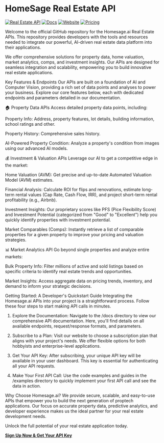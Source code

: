 

# HomeSage Real Estate API
[![Real Estate API](https://img.shields.io/badge/real_estate-api-%235177fc)](https://github.com/ZR2021DC/Homesage.ai-Real-Estate-APIs/tree/main/examples)
[![Docs](https://img.shields.io/badge/Docs-%235177fc)](https://github.com/ZR2021DC/Homesage.ai-Real-Estate-APIs/tree/main/docs)
[![Website](https://img.shields.io/badge/Homesage.ai-%235177fc)](https://homesage.ai)
[![Pricing](https://img.shields.io/badge/Pricing-%235177fc)](https://homesage.ai/pricing)


Welcome to the official GitHub repository for the Homesage.ai Real Estate APIs. This repository provides developers with the tools and resources needed to integrate our powerful, AI-driven real estate data platform into their applications. 

We offer comprehensive solutions for property data, home valuation, market analytics, comps, and investment insights. Our APIs are designed for seamless integration and scalability, empowering you to build innovative real estate applications.


Key Features & Endpoints
Our APIs are built on a foundation of AI and Computer Vision, providing a rich set of data points and analyses to power your business. Explore our core features below, each with dedicated endpoints and parameters detailed in our documentation.

🏠 Property Data APIs
Access detailed property data points, including:

Property Info: Address, property features, lot details, building information, school ratings and other.

Property History: Comprehensive sales history.

AI-Powered Property Condition: Analyze a property's condition from images using our advanced AI models.

💰 Investment & Valuation APIs
Leverage our AI to get a competitive edge in the market:

Home Valuation (AVM): Get precise and up-to-date Automated Valuation Model (AVM) estimates.

Financial Analysis: Calculate ROI for flips and renovations, estimate long-term rental values (Cap Rate, Cash Flow, IRR), and project short-term rental profitability (e.g., Airbnb).

Investment Insights: Our proprietary scores like PFS (Pice Flexibility Score) and Investment Potential (categorized from "Good" to "Excellent") help you quickly identify properties with investment potential.

Market Comparables (Comps): Instantly retrieve a list of comparable properties for a given property to improve your pricing and valuation strategies.

📊 Market Analytics API
Go beyond single properties and analyze entire markets:

Bulk Property Info: Filter millions of active and sold listings based on specific criteria to identify real estate trends and opportunities.

Market Insights: Access aggregate data on pricing trends, inventory, and demand to inform your strategic decisions.


Getting Started: A Developer's Quickstart Guide
Integrating the Homesage.ai APIs into your project is a straightforward process. Follow these four steps to start making API calls in minutes.

  1. Explore the Documentation: Navigate to the /docs directory to view our comprehensive API documentation. Here, you'll find details on all available endpoints, request/response formats, and parameters.

  2. Subscribe to a Plan: Visit our website to choose a subscription plan that aligns with your project's needs. We offer flexible options for both hobbyists and enterprise-level applications.

  3. Get Your API Key: After subscribing, your unique API key will be available in your user dashboard. This key is essential for authenticating all your API requests.

  4. Make Your First API Call: Use the code examples and guides in the /examples directory to quickly implement your first API call and see the data in action.


Why Choose Homesage.ai?
We provide secure, scalable, and easy-to-use APIs that empower you to build the next generation of proptech applications. Our focus on accurate property data, predictive analytics, and developer experience makes us the ideal partner for your real estate development needs.

Unlock the full potential of your real estate application today.

**[Sign Up Now & Get Your API Key](httpshttps://homesage.ai)**
